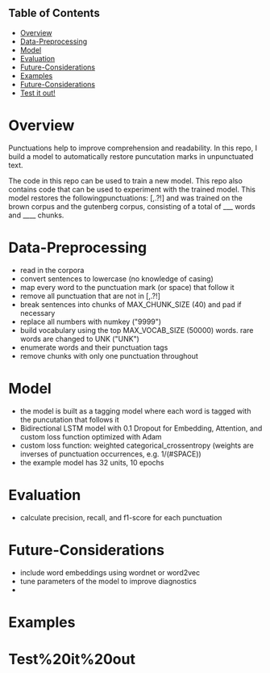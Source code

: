 ## Table of Contents  
- [Overview](#Overview) 
- [Data-Preprocessing](#Data-Preprocessing)  
- [Model](#Model)  
- [Evaluation](#Evaluation)  
- [Future-Considerations](#Future-Considerations)
- [Examples](#Examples)
- [Future-Considerations](#Future-Considerations)
- [Test it out!](#Test%20it%20out)



# Overview
Punctuations help to improve comprehension and readability. In this repo, I build a model to automatically restore puncutation marks in unpunctuated text. 

The code in this repo can be used to train a new model. 
This repo also contains code that can be used to experiment with the trained model. This model restores the followingpunctuations: [,.?!] and was trained on the brown corpus and the gutenberg corpus, consisting of a total of ___ words and ____ chunks.

# Data-Preprocessing 
- read in the corpora
- convert sentences to lowercase (no knowledge of casing)
- map every word to the punctuation mark (or space) that follow it 
- remove all punctuation that are not in [,.?!]
- break sentences into chunks of MAX_CHUNK_SIZE (40) and pad if necessary
- replace all numbers with numkey ("9999")
- build vocabulary using the top MAX_VOCAB_SIZE (50000) words. rare words are changed to UNK ("UNK")
- enumerate words and their punctuation tags  
- remove chunks with only one punctuation throughout 

# Model 
- the model is built as a tagging model where each word is tagged with the puncutation that follows it
- Bidirectional LSTM model with 0.1 Dropout for Embedding, Attention, and custom loss function optimized with Adam 
- custom loss function: weighted categorical_crossentropy (weights are inverses of punctuation occurrences, e.g. 1/(#SPACE))
- the example model has 32 units, 10 epochs

# Evaluation
- calculate precision, recall, and f1-score for each punctuation 

# Future-Considerations
- include word embeddings using wordnet or word2vec
- tune parameters of the model to improve diagnostics 
- 


# Examples 

# Test%20it%20out

